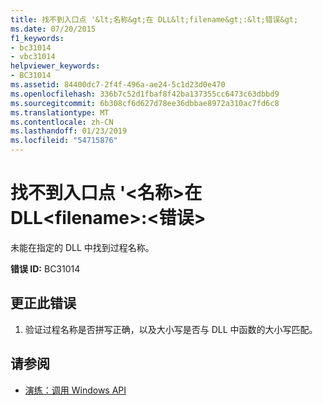 ```yaml
---
title: 找不到入口点 '&lt;名称&gt;在 DLL&lt;filename&gt;:&lt;错误&gt;
ms.date: 07/20/2015
f1_keywords:
- bc31014
- vbc31014
helpviewer_keywords:
- BC31014
ms.assetid: 84400dc7-2f4f-496a-ae24-5c1d23d0e470
ms.openlocfilehash: 336b7c52d1fbaf8f42ba137355cc6473c63dbbd9
ms.sourcegitcommit: 6b308cf6d627d78ee36dbbae8972a310ac7fd6c8
ms.translationtype: MT
ms.contentlocale: zh-CN
ms.lasthandoff: 01/23/2019
ms.locfileid: "54715876"
---
```

# <a name="unable-to-find-entry-point-ltnamegt-in-dll-ltfilenamegt-lterrorgt"></a>找不到入口点 '&lt;名称&gt;在 DLL&lt;filename&gt;:&lt;错误&gt;
未能在指定的 DLL 中找到过程名称。  
  
 **错误 ID:** BC31014  
  
## <a name="to-correct-this-error"></a>更正此错误  
  
1.  验证过程名称是否拼写正确，以及大小写是否与 DLL 中函数的大小写匹配。  
  
## <a name="see-also"></a>请参阅
- [演练：调用 Windows API](../../visual-basic/programming-guide/com-interop/walkthrough-calling-windows-apis.md)
